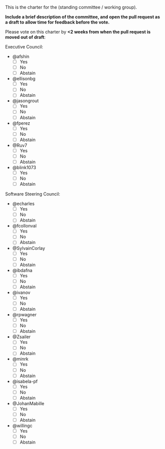 This is the charter for the (standing committee / working group). 

**Include a brief description of the committee, and open the pull request as a draft to allow time for feedback before the vote.**

Please vote on this charter by **<2 weeks from when the pull request is moved out of draft**:

Executive Council:
- @afshin
  - [ ] Yes
  - [ ] No
  - [ ] Abstain
- @ellisonbg
  - [ ] Yes
  - [ ] No
  - [ ] Abstain
- @jasongrout
  - [ ] Yes
  - [ ] No
  - [ ] Abstain
- @fperez
  - [ ] Yes
  - [ ] No
  - [ ] Abstain
- @Ruv7
  - [ ] Yes
  - [ ] No
  - [ ] Abstain
- @blink1073 
  - [ ] Yes
  - [ ] No
  - [ ] Abstain

Software Steering Council:
- @echarles
  - [ ] Yes
  - [ ] No
  - [ ] Abstain
- @fcollonval
  - [ ] Yes
  - [ ] No
  - [ ] Abstain
- @SylvainCorlay
  - [ ] Yes
  - [ ] No
  - [ ] Abstain
- @ibdafna
  - [ ] Yes
  - [ ] No
  - [ ] Abstain
- @ivanov
  - [ ] Yes
  - [ ] No
  - [ ] Abstain
- @rpwagner
  - [ ] Yes
  - [ ] No
  - [ ] Abstain
- @Zsailer
  - [ ] Yes
  - [ ] No
  - [ ] Abstain
- @minrk
  - [ ] Yes
  - [ ] No
  - [ ] Abstain
- @isabela-pf
  - [ ] Yes
  - [ ] No
  - [ ] Abstain
- @JohanMabille
  - [ ] Yes
  - [ ] No
  - [ ] Abstain
- @willingc
  - [ ] Yes
  - [ ] No
  - [ ] Abstain
